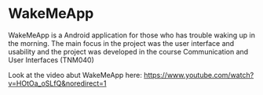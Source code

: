 # WakeMeApp

WakeMeApp is a Android application for those who has trouble waking up in the morning. 
The main focus in the project was the user interface and usability and the project was 
developed in the course Communication and User Interfaces (TNM040)

Look at the video abut WakeMeApp here: 
https://www.youtube.com/watch?v=HOtOa_oSLfQ&noredirect=1
